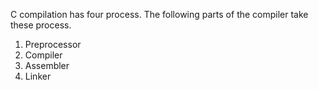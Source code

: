 C compilation has four process. The following parts of the compiler take these process.

1. Preprocessor
2. Compiler
3. Assembler
4. Linker
